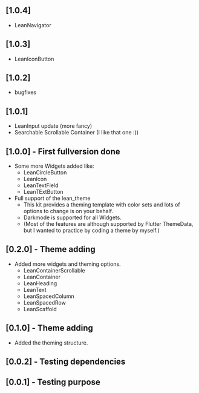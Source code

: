 ## [1.0.4]
- LeanNavigator

## [1.0.3]
- LeanIconButton

## [1.0.2]
- bugfixes

## [1.0.1]
- LeanInput update (more fancy)
- Searchable Scrollable Container (I like that one :))

## [1.0.0] - First fullversion done
- Some more Widgets added like:
  - LeanCircleButton
  - LeanIcon
  - LeanTextField
  - LeanTExtButton
- Full support of the lean_theme
  - This kit provides a theming template with color sets and lots of options to change is on your behalf.
  - Darkmode is supported for all Widgets.
  - (Most of the features are although supported by Flutter ThemeData, but I wanted to practice by coding
     a theme by myself.)
## [0.2.0] - Theme adding
- Added more widgets and theming options.
  - LeanContainerScrollable
  - LeanContainer
  - LeanHeading
  - LeanText
  - LeanSpacedColumn
  - LeanSpacedRow
  - LeanScaffold
## [0.1.0] - Theme adding
- Added the theming structure.
## [0.0.2] - Testing dependencies
## [0.0.1] - Testing purpose
